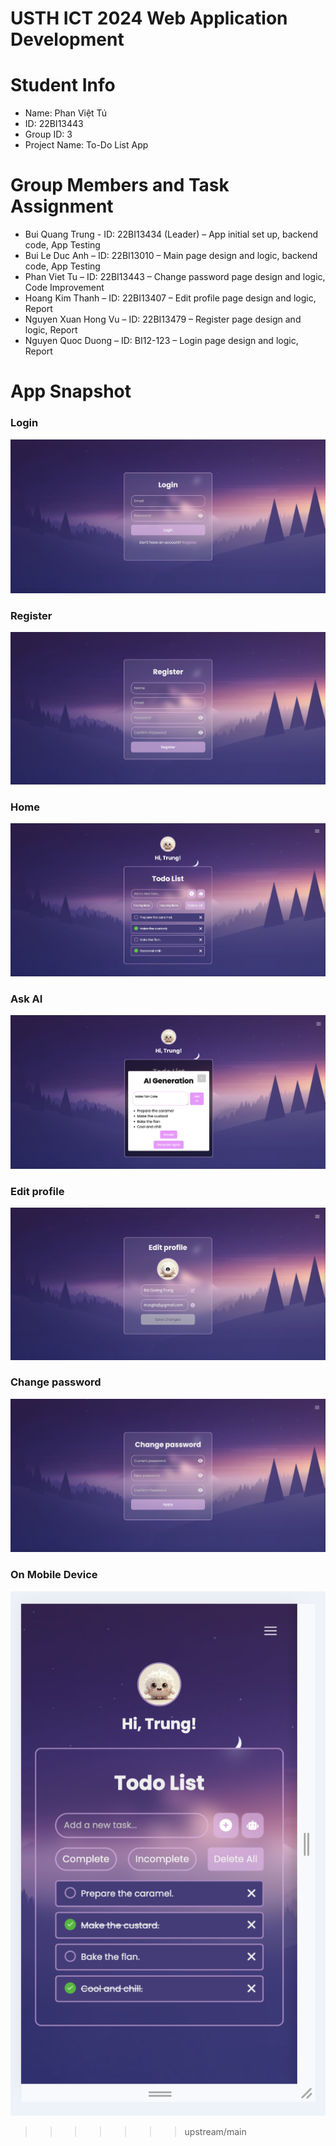 USTH ICT 2024 Web Application Development
=====================================================

Student Info
=======================

* Name: Phan Việt Tú
* ID: 22BI13443
* Group ID: 3
* Project Name: To-Do List App

Group Members and Task Assignment             
=======================
* Bui Quang Trung - ID: 22BI13434 (Leader) – App initial set up, backend code, App Testing
* Bui Le Duc Anh – ID: 22BI13010 – Main page design and logic, backend code, App Testing
* Phan Viet Tu – ID: 22BI13443 – Change password page design and logic, Code Improvement
* Hoang Kim Thanh – ID: 22BI13407 – Edit profile page design and logic, Report
* Nguyen Xuan Hong Vu – ID: 22BI13479 – Register page design and logic, Report
* Nguyen Quoc Duong – ID: BI12-123 – Login page design and logic, Report

App Snapshot
=======================
### Login
![Login](snapshot/login.png)
### Register
![Register](snapshot/register.png)
### Home
![Home](snapshot/home.png)
### Ask AI
![Ask AI](snapshot/ask_ai.png)
### Edit profile
![Edit profile](snapshot/edit_profile.png)
### Change password
![Change password](snapshot/change_password.png)
### On Mobile Device
![On Mobile Device](snapshot/on_mobile_device.png)
>>>>>>> upstream/main
